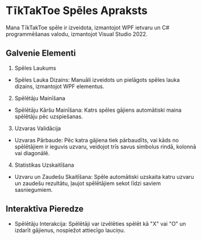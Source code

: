 # TīkTakToe Spēles Apraksts
Mana TīkTakToe spēle ir izveidota, izmantojot WPF ietvaru un C# programmēšanas valodu, izmantojot Visual Studio 2022.
## Galvenie Elementi
1. Spēles Laukums
- Spēles Lauka Dizains: Manuāli izveidots un pielāgots spēles lauka dizains, izmantojot WPF elementus.
2. Spēlētāju Mainīšana
- Spēlētāju Kāršu Mainīšana: Katrs spēles gājiens automātiski maina spēlētāju pēc uzspiešanas.
3. Uzvaras Validācija
- Uzvaras Pārbaude: Pēc katra gājiena tiek pārbaudīts, vai kāds no spēlētājiem ir ieguvis uzvaru, veidojot trīs savus simbolus rindā, kolonnā vai diagonālē.
4. Statistikas Uzskaitīšana
- Uzvaru un Zaudešu Skaitīšana: Spēle automātiski uzskaita katru uzvaru un zaudešu rezultātu, ļaujot spēlētājiem sekot līdzi saviem sasniegumiem.
## Interaktīva Pieredze
- Spēlētāju Interakcija: Spēlētāji var izvēlēties spēlēt kā "X" vai "O" un izdarīt gājienus, nospiežot attiecīgo lauciņu.
